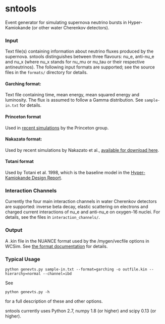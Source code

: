 # sntools
Event generator for simulating supernova neutrino bursts in Hyper-Kamiokande (or other water Cherenkov detectors).


### Input
Text file(s) containing information about neutrino fluxes produced by the supernova.
sntools distinguishes between three flavours: nu_e, anti-nu_e and nu_x (where nu_x stands for nu_mu or nu_tau or their respective antineutrinos).
The following input formats are supported; see the source files in the `formats/` directory for details.

#### Garching format:
Text file containing time, mean energy, mean squared energy and luminosity. The flux is assumed to follow a Gamma distribution. See `sample-in.txt` for details.

#### Princeton format
Used in [recent simulations](https://arxiv.org/abs/1804.00689) by the Princeton group.

#### Nakazato format:
Used by recent simulations by Nakazato et al., [available for download here](http://asphwww.ph.noda.tus.ac.jp/snn/index.html).
#### Totani format
Used by Totani et al. 1998, which is the baseline model in the [Hyper-Kamiokande Design Report](https://arxiv.org/abs/1805.04163).

### Interaction Channels
Currently the four main interaction channels in water Cherenkov detectors are supported:
inverse beta decay, elastic scattering on electrons and charged current interactions of nu_e and anti-nu_e on oxygen-16 nuclei.
For details, see the files in `interaction_channels/`.


### Output
A .kin file in the NUANCE format used by the /mygen/vecfile options in WCSim. See [the format documentation](http://neutrino.phy.duke.edu/nuance-format/) for details.


### Typical Usage
```
python genevts.py sample-in.txt --format=garching -o outfile.kin --hierarchy=normal --channel=ibd
```

See
```
python genevts.py -h
```
for a full description of these and other options.

sntools currently uses Python 2.7, numpy 1.8 (or higher) and scipy 0.13 (or higher).
